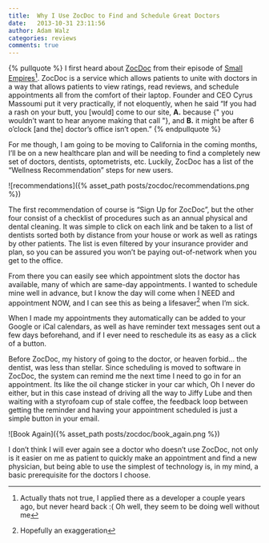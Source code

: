 ```yaml
---
title:  Why I Use ZocDoc to Find and Schedule Great Doctors
date:   2013-10-31 23:11:56
author: Adam Walz
categories: reviews
comments: true
---
```


{% pullquote %}
I first heard about [ZocDoc](http://www.zocdoc.com/) from their episode of [Small Empires](http://www.theverge.com/2013/7/30/4570858/small-empires-001-zocdoc)[^1]. ZocDoc is a service which allows patients to unite with doctors in a way that allows patients to view ratings, read reviews, and schedule appointments all from the comfort of their laptop. Founder and CEO Cyrus Massoumi put it very practically, if not eloquently, when he said “If you had a rash on your butt, you [would] come to our site, **A.** because {" you wouldn’t want to hear anyone making that call "}, and **B.** it might be after 6 o’clock [and the] doctor’s office isn’t open.”
{% endpullquote %}

For me though, I am going to be moving to California in the coming months, I’ll be on a new healthcare plan and will be needing to find a completely new set of doctors, dentists, optometrists, etc. Luckily, ZocDoc has a list of the “Wellness Recommendation” steps for new users.

![recommendations]({% asset_path posts/zocdoc/recommendations.png %})



The first recommendation of course is “Sign Up for ZocDoc”, but the other four consist of a checklist of procedures such as an annual physical and dental cleaning. It was simple to click on each link and be taken to a list of dentists sorted both by distance from your house or work as well as ratings by other patients. The list is even filtered by your insurance provider and plan, so you can be assured you won’t be paying out-of-network when you get to the office.

From there you can easily see which appointment slots the doctor has available, many of which are same-day appointments. I wanted to schedule mine well in advance, but I know the day will come when I NEED and appointment NOW, and I can see this as being a lifesaver[^2] when I’m sick.

When I made my appointments they automatically can be added to your Google or iCal calendars, as well as have reminder text messages sent out a few days beforehand, and if I ever need to reschedule its as easy as a click of a button.

Before ZocDoc, my history of going to the doctor, or heaven forbid… the dentist, was less than stellar. Since scheduling is moved to software in ZocDoc, the system can remind me the next time I need to go in for an appointment. Its like the oil change sticker in your car which, Oh I never do either, but in this case instead of driving all the way to Jiffy Lube and then waiting with a styrofoam cup of stale coffee, the feedback loop between getting the reminder and having your appointment scheduled is just a simple button in your email.

![Book Again]({% asset_path posts/zocdoc/book_again.png %})

I don’t think I will ever again see a doctor who doesn’t use ZocDoc, not only is it easier on me as patient to quickly make an appointment and find a new physician, but being able to use the simplest of technology is, in my mind, a basic prerequisite for the doctors I choose.

[^1]:Actually thats not true, I applied there as a developer a couple years ago, but never heard back :( Oh well, they seem to be doing well without me
[^2]:Hopefully an exaggeration
